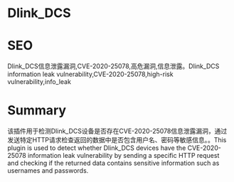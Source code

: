# Dlink_DCS
# SEO
Dlink_DCS信息泄露漏洞,CVE-2020-25078,高危漏洞,信息泄露。Dlink_DCS information leak vulnerability,CVE-2020-25078,high-risk vulnerability,info_leak
# Summary
该插件用于检测Dlink_DCS设备是否存在CVE-2020-25078信息泄露漏洞，通过发送特定HTTP请求检查返回的数据中是否包含用户名、密码等敏感信息。。This plugin is used to detect whether Dlink_DCS devices have the CVE-2020-25078 information leak vulnerability by sending a specific HTTP request and checking if the returned data contains sensitive information such as usernames and passwords.
